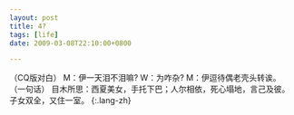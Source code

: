 ```yaml
---
layout: post
title: 4?
tags: [life]
date: 2009-03-08T22:10:00+0800

---
```



（CQ版对白） M：伊一天泪不泪嘛? W：为咋杂? M：伊逗待偶老壳头转诶。 <br/>
（一句话） 目木所思：西夏美女，手托下巴；人尔相依，死心塌地，言己及彼。子女双全，又住一室。
{:.lang-zh}
